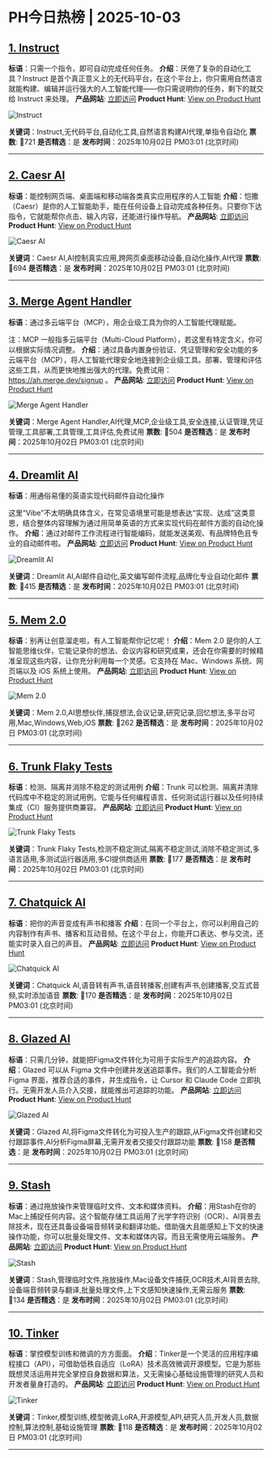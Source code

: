 # PH今日热榜 | 2025-10-03

## [1. Instruct](https://www.producthunt.com/products/instruct-2?utm_campaign=producthunt-api&utm_medium=api-v2&utm_source=Application%3A+dev+%28ID%3A+189358%29)
**标语**：只需一个指令，即可自动完成任何任务。
**介绍**：厌倦了复杂的自动化工具？Instruct 是首个真正意义上的无代码平台，在这个平台上，你只需用自然语言就能构建、编辑并运行强大的人工智能代理——你只需说明你的任务，剩下的就交给 Instruct 来处理。
**产品网站**: [立即访问](https://www.producthunt.com/r/UDWM5EZWD7ZBMM?utm_campaign=producthunt-api&utm_medium=api-v2&utm_source=Application%3A+dev+%28ID%3A+189358%29)
**Product Hunt**: [View on Product Hunt](https://www.producthunt.com/products/instruct-2?utm_campaign=producthunt-api&utm_medium=api-v2&utm_source=Application%3A+dev+%28ID%3A+189358%29)

![Instruct](https://ph-files.imgix.net/e01193ab-5291-4e88-a801-bee5a46fb225.png?auto=format)

**关键词**：Instruct,无代码平台,自动化工具,自然语言构建AI代理,单指令自动化
**票数**: 🔺721
**是否精选**：是
**发布时间**：2025年10月02日 PM03:01 (北京时间)

---

## [2. Caesr AI](https://www.producthunt.com/products/caesr-ai?utm_campaign=producthunt-api&utm_medium=api-v2&utm_source=Application%3A+dev+%28ID%3A+189358%29)
**标语**：能控制网页端、桌面端和移动端各类真实应用程序的人工智能
**介绍**：恺撒（Caesr）是你的人工智能助手，能在任何设备上自动完成各种任务。只要你下达指令，它就能帮你点击、输入内容，还能进行操作导航。
**产品网站**: [立即访问](https://www.producthunt.com/r/QQGB37WBPGVEHS?utm_campaign=producthunt-api&utm_medium=api-v2&utm_source=Application%3A+dev+%28ID%3A+189358%29)
**Product Hunt**: [View on Product Hunt](https://www.producthunt.com/products/caesr-ai?utm_campaign=producthunt-api&utm_medium=api-v2&utm_source=Application%3A+dev+%28ID%3A+189358%29)

![Caesr AI](https://ph-files.imgix.net/24f5d9f6-6994-4205-8c6c-2c022ba49b69.png?auto=format)

**关键词**：Caesr AI,AI控制真实应用,跨网页桌面移动设备,自动化操作,AI代理
**票数**: 🔺694
**是否精选**：是
**发布时间**：2025年10月02日 PM03:01 (北京时间)

---

## [3. Merge Agent Handler](https://www.producthunt.com/products/merge-3?utm_campaign=producthunt-api&utm_medium=api-v2&utm_source=Application%3A+dev+%28ID%3A+189358%29)
**标语**：通过多云端平台（MCP），用企业级工具为你的人工智能代理赋能。 

注：MCP 一般指多云端平台（Multi-Cloud Platform），若这里有特定含义，你可以根据实际情况调整。
**介绍**：通过具备内置身份验证、凭证管理和安全功能的多云端平台（MCP），将人工智能代理安全地连接到企业级工具。部署、管理和评估这些工具，从而更快地推出强大的代理。免费试用：https://ah.merge.dev/signup 。
**产品网站**: [立即访问](https://www.producthunt.com/r/LASNQAJW4MN6CV?utm_campaign=producthunt-api&utm_medium=api-v2&utm_source=Application%3A+dev+%28ID%3A+189358%29)
**Product Hunt**: [View on Product Hunt](https://www.producthunt.com/products/merge-3?utm_campaign=producthunt-api&utm_medium=api-v2&utm_source=Application%3A+dev+%28ID%3A+189358%29)

![Merge Agent Handler](https://ph-files.imgix.net/667c71d0-6613-47d9-96ff-c3ac8b9b1ef7.png?auto=format)

**关键词**：Merge Agent Handler,AI代理,MCP,企业级工具,安全连接,认证管理,凭证管理,工具部署,工具管理,工具评估,免费试用
**票数**: 🔺504
**是否精选**：是
**发布时间**：2025年10月02日 PM03:01 (北京时间)

---

## [4. Dreamlit AI](https://www.producthunt.com/products/dreamlit?utm_campaign=producthunt-api&utm_medium=api-v2&utm_source=Application%3A+dev+%28ID%3A+189358%29)
**标语**：用通俗易懂的英语实现代码邮件自动化操作

这里“Vibe”不太明确具体含义，在常见语境里可能是想表达“实现、达成”这类意思，结合整体内容理解为通过用简单英语的方式来实现代码在邮件方面的自动化操作。
**介绍**：通过对邮件工作流程进行智能编码，就能发送美观、有品牌特色且专业的自动邮件啦。
**产品网站**: [立即访问](https://www.producthunt.com/r/XB3X5X5TSI4OPO?utm_campaign=producthunt-api&utm_medium=api-v2&utm_source=Application%3A+dev+%28ID%3A+189358%29)
**Product Hunt**: [View on Product Hunt](https://www.producthunt.com/products/dreamlit?utm_campaign=producthunt-api&utm_medium=api-v2&utm_source=Application%3A+dev+%28ID%3A+189358%29)

![Dreamlit AI](https://ph-files.imgix.net/22bc6a09-5ca1-4c47-8bea-91c3e1f6a313.png?auto=format)

**关键词**：Dreamlit AI,AI邮件自动化,英文编写邮件流程,品牌化专业自动化邮件
**票数**: 🔺415
**是否精选**：是
**发布时间**：2025年10月02日 PM03:01 (北京时间)

---

## [5. Mem 2.0](https://www.producthunt.com/products/mem-2-0?utm_campaign=producthunt-api&utm_medium=api-v2&utm_source=Application%3A+dev+%28ID%3A+189358%29)
**标语**：别再让创意溜走啦，有人工智能帮你记忆呢！
**介绍**：Mem 2.0 是你的人工智能思维伙伴，它能记录你的想法、会议内容和研究成果，还会在你需要的时候精准呈现这些内容，让你充分利用每一个灵感。它支持在 Mac、Windows 系统、网页端以及 iOS 系统上使用。
**产品网站**: [立即访问](https://www.producthunt.com/r/FEALP2FVVID3FK?utm_campaign=producthunt-api&utm_medium=api-v2&utm_source=Application%3A+dev+%28ID%3A+189358%29)
**Product Hunt**: [View on Product Hunt](https://www.producthunt.com/products/mem-2-0?utm_campaign=producthunt-api&utm_medium=api-v2&utm_source=Application%3A+dev+%28ID%3A+189358%29)

![Mem 2.0](https://ph-files.imgix.net/a3cc785a-5daa-4a51-ac24-cabcbd504338.png?auto=format)

**关键词**：Mem 2.0,AI思想伙伴,捕捉想法,会议记录,研究记录,回忆想法,多平台可用,Mac,Windows,Web,iOS
**票数**: 🔺262
**是否精选**：是
**发布时间**：2025年10月02日 PM03:01 (北京时间)

---

## [6. Trunk Flaky Tests](https://www.producthunt.com/products/trunk-io?utm_campaign=producthunt-api&utm_medium=api-v2&utm_source=Application%3A+dev+%28ID%3A+189358%29)
**标语**：检测、隔离并消除不稳定的测试用例
**介绍**：Trunk 可以检测、隔离并清除代码库中不稳定的测试用例。它能与任何编程语言、任何测试运行器以及任何持续集成（CI）服务提供商兼容。
**产品网站**: [立即访问](https://www.producthunt.com/r/7KTPIWJVPRND3Y?utm_campaign=producthunt-api&utm_medium=api-v2&utm_source=Application%3A+dev+%28ID%3A+189358%29)
**Product Hunt**: [View on Product Hunt](https://www.producthunt.com/products/trunk-io?utm_campaign=producthunt-api&utm_medium=api-v2&utm_source=Application%3A+dev+%28ID%3A+189358%29)

![Trunk Flaky Tests](https://ph-files.imgix.net/f851cab1-0df0-4b1e-9e37-eebdf4a58285.png?auto=format)

**关键词**：Trunk Flaky Tests,检测不稳定测试,隔离不稳定测试,消除不稳定测试,多语言适用,多测试运行器适用,多CI提供商适用
**票数**: 🔺177
**是否精选**：是
**发布时间**：2025年10月02日 PM03:01 (北京时间)

---

## [7. Chatquick AI](https://www.producthunt.com/products/chatquick?utm_campaign=producthunt-api&utm_medium=api-v2&utm_source=Application%3A+dev+%28ID%3A+189358%29)
**标语**：把你的声音变成有声书和播客
**介绍**：在同一个平台上，你可以利用自己的内容制作有声书、播客和互动音频。在这个平台上，你能开口表达、参与交流，还能实时录入自己的声音。
**产品网站**: [立即访问](https://www.producthunt.com/r/4AQFNZJEPBP7RC?utm_campaign=producthunt-api&utm_medium=api-v2&utm_source=Application%3A+dev+%28ID%3A+189358%29)
**Product Hunt**: [View on Product Hunt](https://www.producthunt.com/products/chatquick?utm_campaign=producthunt-api&utm_medium=api-v2&utm_source=Application%3A+dev+%28ID%3A+189358%29)

![Chatquick AI](https://ph-files.imgix.net/4080837c-4e1e-4bc7-8669-41384a2738a9.jpeg?auto=format)

**关键词**：Chatquick AI,语音转有声书,语音转播客,创建有声书,创建播客,交互式音频,实时添加语音
**票数**: 🔺170
**是否精选**：是
**发布时间**：2025年10月02日 PM03:01 (北京时间)

---

## [8. Glazed AI](https://www.producthunt.com/products/glazed?utm_campaign=producthunt-api&utm_medium=api-v2&utm_source=Application%3A+dev+%28ID%3A+189358%29)
**标语**：只需几分钟，就能把Figma文件转化为可用于实际生产的追踪内容。
**介绍**：Glazed 可以从 Figma 文件中创建并发送追踪事件。我们的人工智能会分析 Figma 界面，推荐合适的事件，并生成指令，让 Cursor 和 Claude Code 立即执行。无需开发人员介入交接，就能推出可追踪的功能。
**产品网站**: [立即访问](https://www.producthunt.com/r/HEZBELXM26N6PR?utm_campaign=producthunt-api&utm_medium=api-v2&utm_source=Application%3A+dev+%28ID%3A+189358%29)
**Product Hunt**: [View on Product Hunt](https://www.producthunt.com/products/glazed?utm_campaign=producthunt-api&utm_medium=api-v2&utm_source=Application%3A+dev+%28ID%3A+189358%29)

![Glazed AI](https://ph-files.imgix.net/07791e8f-aa6b-4430-a6c2-ae5a4668b20a.png?auto=format)

**关键词**：Glazed AI,将Figma文件转化为可投入生产的跟踪,从Figma文件创建和交付跟踪事件,AI分析Figma屏幕,无需开发者交接交付跟踪功能
**票数**: 🔺158
**是否精选**：是
**发布时间**：2025年10月02日 PM03:01 (北京时间)

---

## [9. Stash](https://www.producthunt.com/products/stash-clipboard-shelf?utm_campaign=producthunt-api&utm_medium=api-v2&utm_source=Application%3A+dev+%28ID%3A+189358%29)
**标语**：通过拖放操作来管理临时文件、文本和媒体资料。
**介绍**：用Stash在你的Mac上捕捉任何内容。这个智能存储工具运用了光学字符识别（OCR）、AI背景去除技术，现在还具备设备端音频转录和翻译功能。借助强大且能感知上下文的快速操作功能，你可以批量处理文件、文本和媒体内容。而且无需使用云端服务。
**产品网站**: [立即访问](https://www.producthunt.com/r/CF35Y3CN76J7Q7?utm_campaign=producthunt-api&utm_medium=api-v2&utm_source=Application%3A+dev+%28ID%3A+189358%29)
**Product Hunt**: [View on Product Hunt](https://www.producthunt.com/products/stash-clipboard-shelf?utm_campaign=producthunt-api&utm_medium=api-v2&utm_source=Application%3A+dev+%28ID%3A+189358%29)

![Stash](https://ph-files.imgix.net/daa0cd1e-6365-4d2d-91ce-5b6866a79d84.png?auto=format)

**关键词**：Stash,管理临时文件,拖放操作,Mac设备文件捕获,OCR技术,AI背景去除,设备端音频转录与翻译,批量处理文件,上下文感知快速操作,无需云服务
**票数**: 🔺134
**是否精选**：是
**发布时间**：2025年10月02日 PM03:01 (北京时间)

---

## [10. Tinker](https://www.producthunt.com/products/tinker-2?utm_campaign=producthunt-api&utm_medium=api-v2&utm_source=Application%3A+dev+%28ID%3A+189358%29)
**标语**：掌控模型训练和微调的方方面面。
**介绍**：Tinker是一个灵活的应用程序编程接口（API），可借助低秩自适应（LoRA）技术高效微调开源模型。它是为那些既想灵活运用并完全掌控自身数据和算法，又无需操心基础设施管理的研究人员和开发者量身打造的。
**产品网站**: [立即访问](https://www.producthunt.com/r/ITHDLGHSE6MIH5?utm_campaign=producthunt-api&utm_medium=api-v2&utm_source=Application%3A+dev+%28ID%3A+189358%29)
**Product Hunt**: [View on Product Hunt](https://www.producthunt.com/products/tinker-2?utm_campaign=producthunt-api&utm_medium=api-v2&utm_source=Application%3A+dev+%28ID%3A+189358%29)

![Tinker](https://ph-files.imgix.net/0e93a656-60c7-4caa-a55a-bc928253d1a6.png?auto=format)

**关键词**：Tinker,模型训练,模型微调,LoRA,开源模型,API,研究人员,开发人员,数据控制,算法控制,基础设施管理
**票数**: 🔺118
**是否精选**：是
**发布时间**：2025年10月02日 PM03:01 (北京时间)

---

